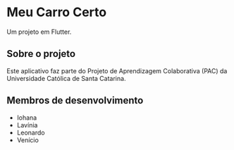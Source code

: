 # Meu Carro Certo

Um projeto em Flutter.

## Sobre o projeto

Este aplicativo faz parte do Projeto de Aprendizagem Colaborativa (PAC) da Universidade Católica de Santa Catarina.

## Membros de desenvolvimento
* Iohana
* Lavínia
* Leonardo
* Venício
